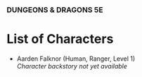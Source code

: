 ### DUNGEONS & DRAGONS 5E

# List of Characters

- Aarden Falknor (Human, Ranger, Level 1)
<br />_Character backstory not yet available_
